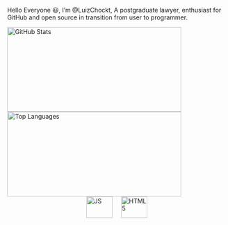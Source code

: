 Hello Everyone 😃, I’m @LuizChockt, A postgraduate lawyer, enthusiast for GitHub and open source in transition from user to programmer.

<picture>
  <source
    srcset="https://github-readme-stats.vercel.app/api?username=LuizChockt&show_icons=true&theme=dark"
    media="(prefers-color-scheme: dark)"
  />
  <source
    srcset="https://github-readme-stats.vercel.app/api?username=LuizChockt&show_icons=true"
    media="(prefers-color-scheme: light), (prefers-color-scheme: no-preference)"
  />
  <img src="https://github-readme-stats.vercel.app/api?username=LuizChockt&show_icons=true" alt="GitHub Stats" width="400" height="195" />
</picture>

<picture>
  <source 
    srcset="https://github-readme-stats.vercel.app/api/top-langs/?username=LuizChockt&theme=dark"
    media="(prefers-color-scheme: dark)"
  />
  <source
    srcset="https://github-readme-stats.vercel.app/api/top-langs/?username=LuizChockt"
    media="(prefers-color-scheme: light), (prefers-color-scheme: no-preference)"
  />
  <img src="https://github-readme-stats.vercel.app/api/top-langs/?username=LuizChockt&show_icons=true" alt="Top Languages" width="400" height="195" />
</picture>

<div style="display: flex; justify-content: center;">
  <a href="#" style="margin: 0 10px;">
    <img alt="JS" height="50" width="60" src="https://cdn.jsdelivr.net/gh/devicons/devicon/icons/javascript/javascript-original.svg" draggable="false" onclick="return false;"/>
  </a>
  <a href="#" style="margin: 0 10px;">
    <img alt="HTML5" height="50" width="60" src="https://cdn.jsdelivr.net/gh/devicons/devicon/icons/html5/html5-plain-wordmark.svg" draggable="false" onclick="return false;"/>
  </a>
</div>







